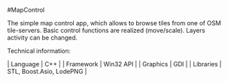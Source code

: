 #MapControl

The simple map control app, which allows to browse tiles from one of OSM tile-servers. Basic control functions are realized (move/scale). Layers activity can be changed.

Technical information:

| Language  | C++ 			|
| Framework | Win32 API 		|
| Graphics  | GDI			|
| Libraries | STL, Boost.Asio, LodePNG 	|